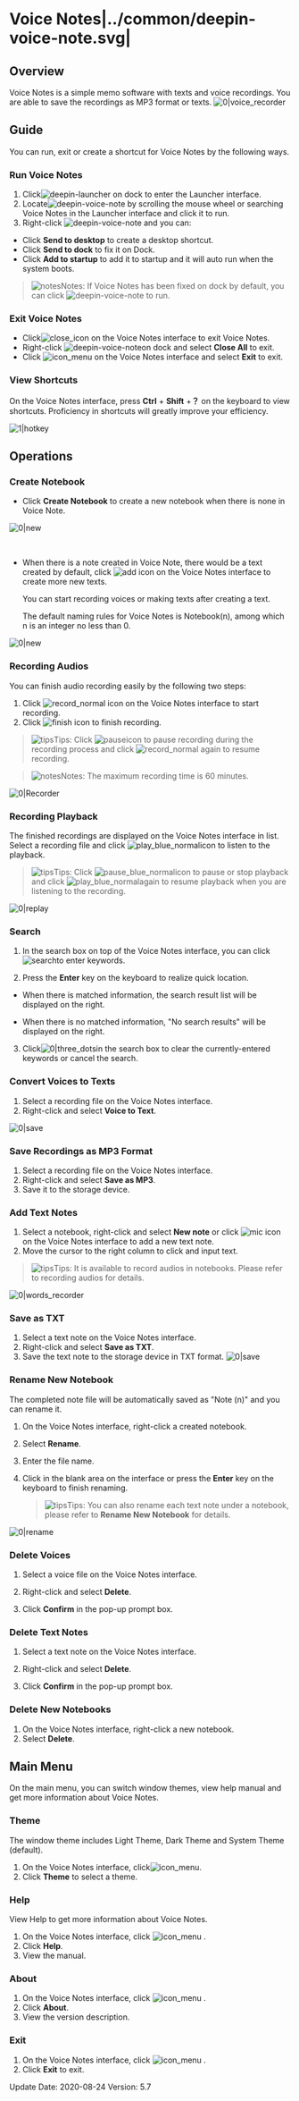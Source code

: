 # Voice Notes|../common/deepin-voice-note.svg|

## Overview

Voice Notes is a simple memo software with texts and voice recordings. You are able to save the recordings as MP3 format or texts. ![0|voice_recorder](jpg/main.png)


## Guide

You can run, exit or create a shortcut for Voice Notes by the following ways.

### Run Voice Notes

1.  Click![deepin-launcher](icon/deepin-launcher.svg) on dock to enter the Launcher interface.
2.  Locate![deepin-voice-note](icon/deepin-voice-note.svg) by scrolling the mouse wheel or searching Voice Notes in the Launcher interface and click it to run.
3.  Right-click ![deepin-voice-note](icon/deepin-voice-note.svg) and you can:

   - Click **Send to desktop** to create a desktop shortcut.
   - Click **Send to dock** to fix it on Dock.
   - Click **Add to startup** to add it to startup and it will auto run when the system boots.

> ![notes](icon/notes.svg)Notes: If Voice Notes has been fixed on dock by default, you can click  ![deepin-voice-note](icon/deepin-voice-note.svg) to run.

### Exit Voice Notes

- Click![close_icon](icon/close_icon.svg) on the Voice Notes interface to exit Voice Notes.
- Right-click ![deepin-voice-note](icon/deepin-voice-note.svg)on dock and select **Close All** to exit.
- Click ![icon_menu](icon/icon_menu.svg) on the Voice Notes interface and select  **Exit** to exit.

### View Shortcuts

On the Voice Notes interface, press  **Ctrl** + **Shift** +**？** on the keyboard to view shortcuts. Proficiency in shortcuts will greatly improve your efficiency.

 ![1|hotkey](jpg/hotkey.png)

## Operations

### Create Notebook

- Click **Create Notebook** to create a new notebook when there is none in Voice Note.

![0|new](jpg/create.png)

&nbsp;&nbsp;&nbsp;&nbsp;&nbsp;&nbsp;&nbsp;&nbsp;&nbsp;&nbsp;&nbsp;&nbsp;&nbsp;

- When there is a note created in Voice Note, there would be a text created by default, click ![add](icon/circlebutton_add2.svg) icon on the Voice Notes interface to create more new texts.

  You can start recording voices or making texts after creating a text.
  
  The default naming rules for Voice Notes is Notebook(n), among which n is an integer no less than 0.

![0|new](jpg/create1.png)


### Recording Audios

You can finish audio recording easily by the following two steps:

1. Click ![record_normal](icon/record_normal.svg) icon on the Voice Notes interface to start recording.
2.  Click ![finish](icon/finish_normal.svg) icon to finish recording.

> ![tips](icon/tips.svg)Tips: Click ![pause](icon/pause_red_normal.svg)icon to pause recording during the recording process and click  ![record_normal](icon/record_normal.svg) again to resume recording.

> ![notes](icon/notes.svg)Notes: The maximum recording time is 60 minutes.

![0|Recorder](jpg/recorder2.png)

### Recording Playback

The finished recordings are displayed on the Voice Notes interface in list. Select a recording file and click ![play_blue_normal](icon/play_blue_normal.svg)icon to listen to the playback.

> ![tips](icon/tips.svg)Tips: Click ![pause_blue_normal](icon/pause_blue_normal.svg)icon to pause or stop playback and click ![play_blue_normal](icon/play_blue_normal.svg)again to resume playback when you are listening to the recording.

![0|replay](jpg/replay.png)


### Search

1. In the search box on top of the Voice Notes interface, you can click![search](icon/search.svg)to enter keywords.

2.  Press the **Enter** key on the keyboard to realize quick location.

   - When there is matched information, the search result list will be displayed on the right.

   - When there is no matched information, "No search results" will be displayed on the right.

3.  Click![0|three_dots](icon/close_normal-2.svg)in the search box  to clear the currently-entered keywords or cancel the search. 


### Convert Voices to Texts

1. Select a recording file on the Voice Notes interface.
2. Right-click and select **Voice to Text**.

![0|save](jpg/toVoice.jpg)


### Save Recordings as MP3 Format

1.   Select a recording file on the Voice Notes interface.
2.   Right-click and select **Save as MP3**.
3.   Save it to the storage device.


### Add Text Notes

1. Select a notebook, right-click and select **New note** or click ![mic](icon/circlebutton_add2.svg) icon on the Voice Notes interface to add a new text note.
2.  Move the cursor to the right column to click and input text. 

> ![tips](icon/tips.svg)Tips: It is available to record audios in notebooks. Please refer to recording audios for details.

![0|words_recorder](jpg/main.png)


### Save as TXT

1.  Select a text note on the Voice Notes interface.
2.  Right-click and select **Save as TXT**.
3.  Save the text note to the storage device in TXT format.
    ![0|save](jpg/toTxT.png)

### Rename New Notebook

The completed note file will be automatically saved as "Note (n)" and you can rename it. 

1. On the Voice Notes interface, right-click a created notebook.

2. Select **Rename**.

3. Enter the file name.

4. Click in the blank area on the interface or press the **Enter** key on the keyboard to finish renaming.

   > ![tips](icon/tips.svg)Tips: You can also rename each text note under a notebook, please refer to **Rename New Notebook** for details. 

![0|rename](jpg/rename.png)


### Delete Voices

1.  Select a voice file on the Voice Notes interface.
2.  Right-click and select **Delete**.

3.  Click **Confirm** in the pop-up prompt box.


### Delete Text Notes

1.   Select a text note on the Voice Notes interface.
2.  Right-click and select **Delete**.

3.  Click **Confirm** in the pop-up prompt box.


### Delete New Notebooks

1. On the Voice Notes interface, right-click a new notebook.
2.  Select **Delete**.


## Main Menu

On the main menu, you can switch window themes, view help manual and get more information about Voice Notes.

### Theme

The window theme includes Light Theme, Dark Theme and System Theme (default).

1. On the Voice Notes interface, click![icon_menu](icon/icon_menu.svg).
2. Click **Theme** to select a theme.

### Help

View Help to get more information about Voice Notes.

1.  On the Voice Notes interface, click ![icon_menu](icon/icon_menu.svg) .
2.  Click **Help**.
3.  View the manual.

### About

1.  On the Voice Notes interface, click ![icon_menu](icon/icon_menu.svg) . 
2.  Click **About**.
3.  View the version description.

### Exit

1. On the Voice Notes interface, click ![icon_menu](icon/icon_menu.svg) .
2.  Click **Exit** to exit.

<div class="version-info"><span>Update Date: 2020-08-24</span><span> Version: 5.7</span></div>